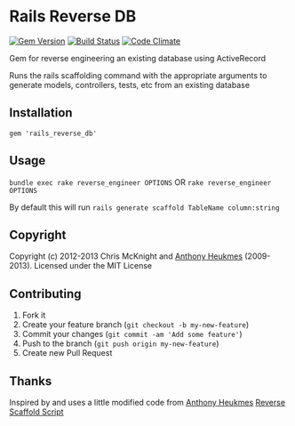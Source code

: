 # Rails Reverse DB
[![Gem Version](https://badge.fury.io/rb/rails_reverse_db.png)](http://badge.fury.io/rb/rails_reverse_db)
[![Build Status](https://travis-ci.org/cmckni3/rails-reverse-db.svg?branch=master)](https://travis-ci.org/cmckni3/rails-reverse-db)
[![Code Climate](https://codeclimate.com/badge.png)](https://codeclimate.com/github/cmckni3/rails_reverse_db)

Gem for reverse engineering an existing database using ActiveRecord

Runs the rails scaffolding command with the appropriate arguments
to generate models, controllers, tests, etc from an existing database

## Installation

    gem 'rails_reverse_db'

## Usage

`bundle exec rake reverse_engineer OPTIONS` OR `rake reverse_engineer OPTIONS`
    
By default this will run `rails generate scaffold TableName column:string`

## Copyright

Copyright (c) 2012-2013 Chris McKnight and [Anthony Heukmes](https://github.com/ahe/) (2009-2013). Licensed under the MIT License

## Contributing

1. Fork it
2. Create your feature branch (`git checkout -b my-new-feature`)
3. Commit your changes (`git commit -am 'Add some feature'`)
4. Push to the branch (`git push origin my-new-feature`)
5. Create new Pull Request

## Thanks

Inspired by and uses a little modified code from [Anthony Heukmes](https://github.com/ahe/) [Reverse Scaffold Script](https://github.com/ahe/reverse_scaffold)
